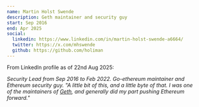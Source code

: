 ```yaml
---
name: Martin Holst Swende
description: Geth maintainer and security guy
start: Sep 2016
end: Apr 2025
social:
  linkedin: https://www.linkedin.com/in/martin-holst-swende-a6664/
  twitter: https://x.com/mhswende
  github: https://github.com/holiman
---
```

From LinkedIn profile as of 22nd Aug 2025:

*Security Lead from Sep 2016 to Feb 2022.  Go-ethereum maintainer and Ethereum security guy.  "A little bit of this, and a little byte of that. I was one of the maintainers of [Geth](https://github.com/ethereum/go-ethereum/), and generally did my part pushing Ethereum forward."*


